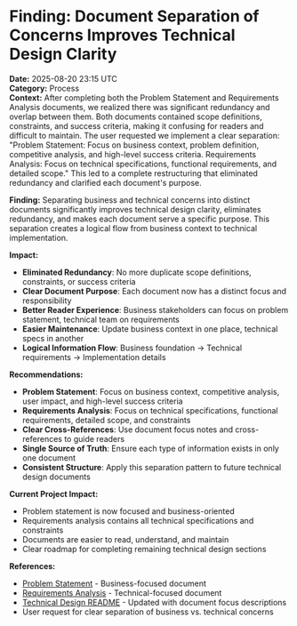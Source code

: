 # Finding: Document Separation of Concerns Improves Technical Design Clarity

**Date:** 2025-08-20 23:15 UTC  
**Category:** Process  
**Context:** After completing both the Problem Statement and Requirements Analysis documents, we realized there was significant redundancy and overlap between them. Both documents contained scope definitions, constraints, and success criteria, making it confusing for readers and difficult to maintain. The user requested we implement a clear separation: "Problem Statement: Focus on business context, problem definition, competitive analysis, and high-level success criteria. Requirements Analysis: Focus on technical specifications, functional requirements, and detailed scope." This led to a complete restructuring that eliminated redundancy and clarified each document's purpose.  

**Finding:** Separating business and technical concerns into distinct documents significantly improves technical design clarity, eliminates redundancy, and makes each document serve a specific purpose. This separation creates a logical flow from business context to technical implementation.  

**Impact:** 
- **Eliminated Redundancy**: No more duplicate scope definitions, constraints, or success criteria
- **Clear Document Purpose**: Each document now has a distinct focus and responsibility
- **Better Reader Experience**: Business stakeholders can focus on problem statement, technical team on requirements
- **Easier Maintenance**: Update business context in one place, technical specs in another
- **Logical Information Flow**: Business foundation → Technical requirements → Implementation details

**Recommendations:** 
- **Problem Statement**: Focus on business context, competitive analysis, user impact, and high-level success criteria
- **Requirements Analysis**: Focus on technical specifications, functional requirements, detailed scope, and constraints
- **Clear Cross-References**: Use document focus notes and cross-references to guide readers
- **Single Source of Truth**: Ensure each type of information exists in only one document
- **Consistent Structure**: Apply this separation pattern to future technical design documents

**Current Project Impact:** 
- Problem statement is now focused and business-oriented
- Requirements analysis contains all technical specifications and constraints
- Documents are easier to read, understand, and maintain
- Clear roadmap for completing remaining technical design sections

**References:** 
- [Problem Statement](../technical-design/01-problem-statement.md) - Business-focused document
- [Requirements Analysis](../technical-design/02-requirements-analysis.md) - Technical-focused document
- [Technical Design README](../technical-design/README.md) - Updated with document focus descriptions
- User request for clear separation of business vs. technical concerns
